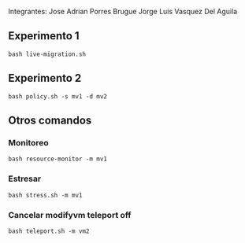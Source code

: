 Integrantes:
Jose Adrian Porres Brugue
Jorge Luis Vasquez Del Aguila
## Experimento 1

```
bash live-migration.sh
```


## Experimento 2

```
bash policy.sh -s mv1 -d mv2
```

## Otros comandos

### Monitoreo

``` 
bash resource-monitor -m mv1 
```

### Estresar

``` 
bash stress.sh -m mv1
``` 
### Cancelar modifyvm teleport off

``` 
bash teleport.sh -m vm2
``` 
